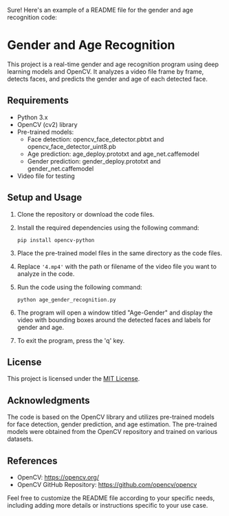 Sure! Here's an example of a README file for the gender and age recognition code:

# Gender and Age Recognition

This project is a real-time gender and age recognition program using deep learning models and OpenCV. It analyzes a video file frame by frame, detects faces, and predicts the gender and age of each detected face.

## Requirements

- Python 3.x
- OpenCV (cv2) library
- Pre-trained models:
  - Face detection: opencv_face_detector.pbtxt and opencv_face_detector_uint8.pb
  - Age prediction: age_deploy.prototxt and age_net.caffemodel
  - Gender prediction: gender_deploy.prototxt and gender_net.caffemodel
- Video file for testing

## Setup and Usage

1. Clone the repository or download the code files.

2. Install the required dependencies using the following command:
   ```
   pip install opencv-python
   ```

3. Place the pre-trained model files in the same directory as the code files.

4. Replace `'4.mp4'` with the path or filename of the video file you want to analyze in the code.

5. Run the code using the following command:
   ```
   python age_gender_recognition.py
   ```

6. The program will open a window titled "Age-Gender" and display the video with bounding boxes around the detected faces and labels for gender and age.

7. To exit the program, press the 'q' key.

## License

This project is licensed under the [MIT License](LICENSE).

## Acknowledgments

The code is based on the OpenCV library and utilizes pre-trained models for face detection, gender prediction, and age estimation. The pre-trained models were obtained from the OpenCV repository and trained on various datasets.

## References

- OpenCV: https://opencv.org/
- OpenCV GitHub Repository: https://github.com/opencv/opencv

Feel free to customize the README file according to your specific needs, including adding more details or instructions specific to your use case.
